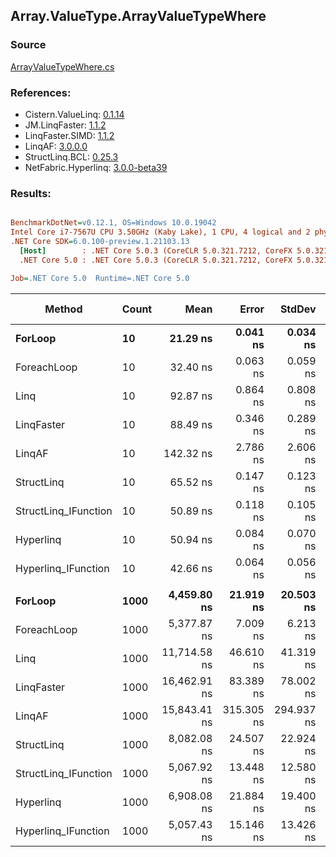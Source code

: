 ﻿## Array.ValueType.ArrayValueTypeWhere

### Source
[ArrayValueTypeWhere.cs](../LinqBenchmarks/Array/ValueType/ArrayValueTypeWhere.cs)

### References:
- Cistern.ValueLinq: [0.1.14](https://www.nuget.org/packages/Cistern.ValueLinq/0.1.14)
- JM.LinqFaster: [1.1.2](https://www.nuget.org/packages/JM.LinqFaster/1.1.2)
- LinqFaster.SIMD: [1.1.2](https://www.nuget.org/packages/LinqFaster.SIMD/1.0.3)
- LinqAF: [3.0.0.0](https://www.nuget.org/packages/LinqAF/3.0.0.0)
- StructLinq.BCL: [0.25.3](https://www.nuget.org/packages/StructLinq.BCL/0.25.3)
- NetFabric.Hyperlinq: [3.0.0-beta39](https://www.nuget.org/packages/NetFabric.Hyperlinq/3.0.0-beta39)

### Results:
``` ini

BenchmarkDotNet=v0.12.1, OS=Windows 10.0.19042
Intel Core i7-7567U CPU 3.50GHz (Kaby Lake), 1 CPU, 4 logical and 2 physical cores
.NET Core SDK=6.0.100-preview.1.21103.13
  [Host]        : .NET Core 5.0.3 (CoreCLR 5.0.321.7212, CoreFX 5.0.321.7212), X64 RyuJIT
  .NET Core 5.0 : .NET Core 5.0.3 (CoreCLR 5.0.321.7212, CoreFX 5.0.321.7212), X64 RyuJIT

Job=.NET Core 5.0  Runtime=.NET Core 5.0  

```
|               Method | Count |         Mean |      Error |     StdDev | Ratio | RatioSD |   Gen 0 | Gen 1 | Gen 2 | Allocated |
|--------------------- |------ |-------------:|-----------:|-----------:|------:|--------:|--------:|------:|------:|----------:|
|              **ForLoop** |    **10** |     **21.29 ns** |   **0.041 ns** |   **0.034 ns** |  **1.00** |    **0.00** |       **-** |     **-** |     **-** |         **-** |
|          ForeachLoop |    10 |     32.40 ns |   0.063 ns |   0.059 ns |  1.52 |    0.00 |       - |     - |     - |         - |
|                 Linq |    10 |     92.87 ns |   0.864 ns |   0.808 ns |  4.36 |    0.04 |  0.0497 |     - |     - |     104 B |
|           LinqFaster |    10 |     88.49 ns |   0.346 ns |   0.289 ns |  4.16 |    0.01 |  0.3901 |     - |     - |     816 B |
|               LinqAF |    10 |    142.32 ns |   2.786 ns |   2.606 ns |  6.67 |    0.13 |       - |     - |     - |         - |
|           StructLinq |    10 |     65.52 ns |   0.147 ns |   0.123 ns |  3.08 |    0.01 |  0.0153 |     - |     - |      32 B |
| StructLinq_IFunction |    10 |     50.89 ns |   0.118 ns |   0.105 ns |  2.39 |    0.01 |       - |     - |     - |         - |
|            Hyperlinq |    10 |     50.94 ns |   0.084 ns |   0.070 ns |  2.39 |    0.01 |       - |     - |     - |         - |
|  Hyperlinq_IFunction |    10 |     42.66 ns |   0.064 ns |   0.056 ns |  2.00 |    0.00 |       - |     - |     - |         - |
|                      |       |              |            |            |       |         |         |       |       |           |
|              **ForLoop** |  **1000** |  **4,459.80 ns** |  **21.919 ns** |  **20.503 ns** |  **1.00** |    **0.00** |       **-** |     **-** |     **-** |         **-** |
|          ForeachLoop |  1000 |  5,377.87 ns |   7.009 ns |   6.213 ns |  1.21 |    0.01 |       - |     - |     - |         - |
|                 Linq |  1000 | 11,714.58 ns |  46.610 ns |  41.319 ns |  2.63 |    0.02 |  0.0458 |     - |     - |     104 B |
|           LinqFaster |  1000 | 16,462.91 ns |  83.389 ns |  78.002 ns |  3.69 |    0.02 | 45.4407 |     - |     - |   96240 B |
|               LinqAF |  1000 | 15,843.41 ns | 315.305 ns | 294.937 ns |  3.55 |    0.06 |       - |     - |     - |         - |
|           StructLinq |  1000 |  8,082.08 ns |  24.507 ns |  22.924 ns |  1.81 |    0.01 |  0.0153 |     - |     - |      32 B |
| StructLinq_IFunction |  1000 |  5,067.92 ns |  13.448 ns |  12.580 ns |  1.14 |    0.01 |       - |     - |     - |         - |
|            Hyperlinq |  1000 |  6,908.08 ns |  21.884 ns |  19.400 ns |  1.55 |    0.01 |       - |     - |     - |         - |
|  Hyperlinq_IFunction |  1000 |  5,057.43 ns |  15.146 ns |  13.426 ns |  1.13 |    0.01 |       - |     - |     - |         - |
